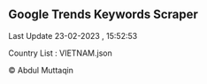 

## Google Trends Keywords Scraper 
 
Last Update 23-02-2023 , 15:52:53

Country List :
VIETNAM.json



© Abdul Muttaqin 
